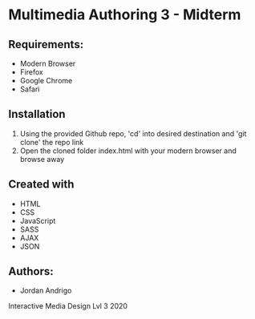 # Multimedia Authoring 3 - Midterm 

## Requirements:
* Modern Browser
* Firefox
* Google Chrome 
* Safari

## Installation
1. Using the provided Github repo, 'cd' into desired destination and 'git clone' the repo link
2. Open the cloned folder index.html with your modern browser and browse away

## Created with
* HTML
* CSS
* JavaScript
* SASS
* AJAX
* JSON

## Authors:
* Jordan Andrigo

Interactive Media Design Lvl 3 2020